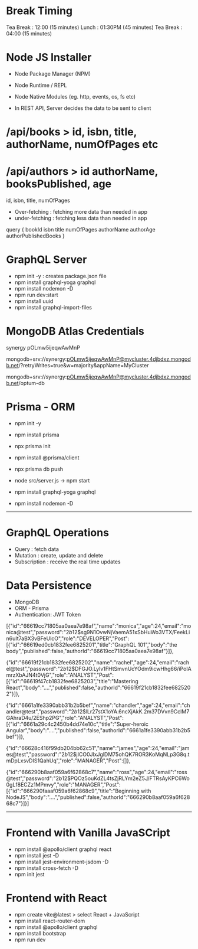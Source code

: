 # Break Timing

Tea Break : 12:00 (15 minutes)
Lunch : 01:30PM (45 minutes)
Tea Break : 04:00 (15 minutes)

# Node JS Installer

- Node Package Manager (NPM)
- Node Runtime / REPL
- Node Native Modules (eg. http, events, os, fs etc)

- In REST API, Server decides the data to be sent to client

# /api/books > id, isbn, title, authorName, numOfPages etc

# /api/authors > id authorName, booksPublished, age

id, isbn, title, numOfPages

- Over-fetching : fetching more data than needed in app
- under-fetching : fetching less data than needed in app

query {
bookId
isbn
title
numOfPages
authorName
authorAge
authorPublishedBooks
}

# GraphQL Server

- npm init -y : creates package.json file
- npm install graphql-yoga graphql
- npm install nodemon -D
- npm run dev:start
- npm install uuid
- npm install graphql-import-files

# MongoDB Atlas Credentials

synergy
pOLmw5ijeqwAwMnP

mongodb+srv://synergy:pOLmw5ijeqwAwMnP@mycluster.4djbdxz.mongodb.net/?retryWrites=true&w=majority&appName=MyCluster

mongodb+srv://synergy:pOLmw5ijeqwAwMnP@mycluster.4djbdxz.mongodb.net/optum-db

# Prisma - ORM

- npm init -y
- npm install prisma
- npx prisma init
- npm install @prisma/client
- npx prisma db push
- node src/server.js -> npm start

- npm install graphql-yoga graphql
- npm install nodemon -D

---

# GraphQL Operations

- Query : fetch data
- Mutation : create, update and delete
- Subscription : receive the real time updates

# Data Persistence

- MongoDB
- ORM - Prisma
- Authentication: JWT Token

[{"id":"66619cc71805aa0aea7e98af","name":"monica","age":24,"email":"monica@test","password":"$2b$12$sg9N1OvwNjVaemA51xSbHuWo3VTX/FeekLin6uIt7aBX3vBFeUlcO","role":"DEVELOPER","Post":[{"id":"66619ed0cb1832fee6825201","title":"GraphQL 101","body":"the body","published":false,"authorId":"66619cc71805aa0aea7e98af"}]},

{"id":"66619f21cb1832fee6825202","name":"rachel","age":24,"email":"rachel@test","password":"$2b$12$DFGJO.Lylv1FHtSmvnUcYOdm9icwHhg66/iPoIAmrzXbAJN4t0VjG","role":"ANALYST","Post":[{"id":"66619f47cb1832fee6825203","title":"Mastering React","body":"....","published":false,"authorId":"66619f21cb1832fee6825202"}]},

{"id":"6661a1fe3390abb31b2b5bef","name":"chandler","age":24,"email":"chandler@test","password":"$2b$12$lLr27stX1oYA.6ncXjAkK.2m37DVvn9CclM7GAhraD4u/2EShp2PG","role":"ANALYST","Post":[{"id":"6661a29c4c2450b4dd74e10c","title":"Super-heroic Angular","body":"....","published":false,"authorId":"6661a1fe3390abb31b2b5bef"}]},

{"id":"66628c416f99db204bb62c51","name":"james","age":24,"email":"james@test","password":"$2b$12$jICO0JlxJglDM75ohQK7ROR3KoMqNLp3G8q.tmDpLxsvDIS1QahUq","role":"MANAGER","Post":[]},

{"id":"666290b8aaf059a6f62868c7","name":"ross","age":24,"email":"ross@test","password":"$2b$12$PQOz5ouKdZL4tsZjRLYm2eZ5J/FTRsAyKPC6Wo0gLf8ECZz1MPmvy","role":"MANAGER","Post":[{"id":"666290faaaf059a6f62868c9","title":"Beginning with NodeJS","body":"....","published":false,"authorId":"666290b8aaf059a6f62868c7"}]}]

---

# Frontend with Vanilla JavaSCript

- npm install @apollo/client graphql react
- npm install jest -D
- npm install jest-environment-jsdom -D
- npm install cross-fetch -D
- npm init jest

# Frontend with React

- npm create vite@latest > select React + JavaScript
- npm install react-router-dom
- npm install @apollo/client graphql
- npm install bootstrap
- npm run dev
